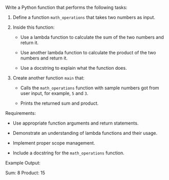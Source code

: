 Write a Python function that performs the following tasks:



1. Define a function `math_operations` that takes two numbers as input.

2. Inside this function:

   - Use a lambda function to calculate the sum of the two numbers and return it.

   - Use another lambda function to calculate the product of the two numbers and return it.

   - Use a docstring to explain what the function does.

3. Create another function `main` that:

   - Calls the `math_operations` function with sample numbers got from user input, for example, `5` and `3`.

   - Prints the returned sum and product.



Requirements:


- Use appropriate function arguments and return statements.

- Demonstrate an understanding of lambda functions and their usage.

- Implement proper scope management.

- Include a docstring for the `math_operations` function.



Example Output:



Sum: 8
Product: 15
